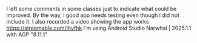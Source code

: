 I left some comments in some classes just to indicate what could be improved. By the way, i good app needs testing even though i did not include it.
I also recorded a video showing the app works https://streamable.com/ihvfhk
I'm using Android Studio Narwhal | 2025.1.1 with AGP "8.11.1"
